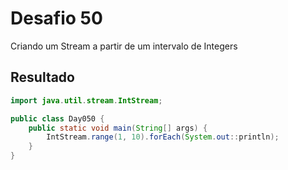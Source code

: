 # Desafio 50

Criando um Stream a partir de um intervalo de Integers

## Resultado

```java
import java.util.stream.IntStream;

public class Day050 {
    public static void main(String[] args) {
        IntStream.range(1, 10).forEach(System.out::println);
    }
}
```